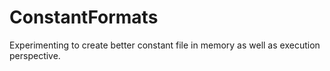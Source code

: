 # ConstantFormats
Experimenting to create better constant file in memory as well as execution perspective.
